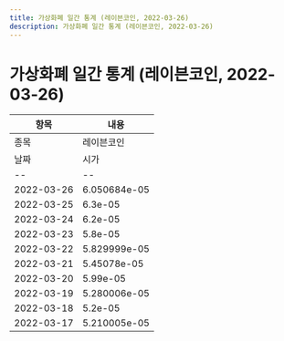 ```yaml
---
title: 가상화폐 일간 통계 (레이븐코인, 2022-03-26)
description: 가상화폐 일간 통계 (레이븐코인, 2022-03-26)
---
```


가상화폐 일간 통계 (레이븐코인, 2022-03-26)
===

|항목|내용|
|--|--|
|종목|레이븐코인||마켓|USDT-RVN||종류|일 단위 캔들||기간|2022-03-17T09:00:00 - 2022-03-26T09:00:00|
|날짜|시가|저가|고가|종가|비고|
|--|--|--|--|--|--|
|2022-03-26|6.050684e-05|5.812204e-05|6.050684e-05|5.9999999999999995e-05|    |
|2022-03-25|6.3e-05|6.050567e-05|6.3e-05|6.050684e-05|    |
|2022-03-24|6.2e-05|5.785502e-05|6.309719e-05|6.3e-05|    |
|2022-03-23|5.8e-05|5.46155e-05|6.417523999999999e-05|6.2e-05|    |
|2022-03-22|5.829999e-05|5.4548850000000005e-05|6.289998e-05|6.289995e-05|    |
|2022-03-21|5.45078e-05|5.45078e-05|5.8399989999999996e-05|5.8399989999999996e-05|    |
|2022-03-20|5.99e-05|5.450006e-05|5.99e-05|5.450006e-05|    |
|2022-03-19|5.280006e-05|5.280006e-05|5.9999999999999995e-05|5.99e-05|    |
|2022-03-18|5.2e-05|4.97e-05|5.7598080000000005e-05|5.3e-05|    |
|2022-03-17|5.210005e-05|4.961849e-05|5.32542e-05|5.21e-05|    |
